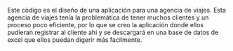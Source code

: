 Este código es el diseño de una aplicación para una agencia de viajes. 
Esta agencia de viajes tenía la problemática de tener muchos clientes y un proceso poco eficiente, por lo que se creo 
la aplicación donde ellos pudieran registrar al cliente ahi y se descargará en una base de datos de excel que ellos puedan digerir más facilmente. 

